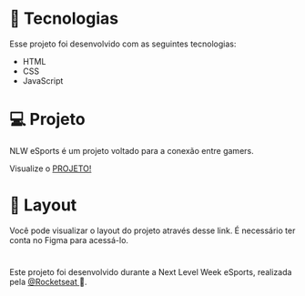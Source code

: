 <img src="https://i.imgur.com/I9hu10g.png" alt="">


# 🚀 Tecnologias
Esse projeto foi desenvolvido com as seguintes tecnologias:

<ul>
<li>HTML</li>
<li>CSS</li>
<li>JavaScript</li>
</ul>

# 💻 Projeto
NLW eSports é um projeto voltado para a conexão entre gamers.
<p>
Visualize o <a href='https://gustavopareschi.github.io/nlw-sports/'>PROJETO!</a>
</p>

# 🔖 Layout
Você pode visualizar o layout do projeto através desse link. É necessário ter conta no Figma para acessá-lo.
#
Este projeto foi desenvolvido durante a Next Level Week eSports, realizada pela <a href='https://rocketseat.com.br'> @Rocketseat </a> 💜.
